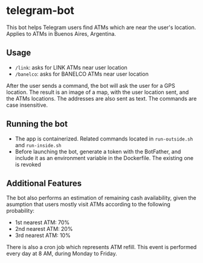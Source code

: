 # telegram-bot

This bot helps Telegram users find ATMs which are near the user's location.  
Applies to ATMs in Buenos Aires, Argentina.

## Usage
- `/link`: asks for LINK ATMs near user location
- `/banelco`: asks for BANELCO ATMs near user location

After the user sends a command, the bot will ask the user for a GPS location. The result is an image of a map, with the user 
location sent, and the ATMs locations. The addresses are also sent as text. The commands are case insensitive.

## Running the bot
- The app is containerized. Related commands located in `run-outside.sh` and `run-inside.sh`
- Before launching the bot, generate a token with the BotFather, and include it as an environment variable in the Dockerfile. The
existing one is revoked

## Additional Features
The bot also performs an estimation of remaining cash availability, given the asumption that users mostly visit ATMs according
to the following probability:
 - 1st nearest ATM: 70%
 - 2nd nearest ATM: 20%
 - 3rd nearest ATM: 10%

There is also a cron job which represents ATM refill. This event is performed every day at 8 AM, during Monday to Friday.
